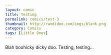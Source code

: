 ```yaml
---
layout: comic
title: Testing
permalink: comics/test-3
thumbnail: http://randideo.com/imgs/blank.png
category: Comics
tags: [Little Ones]
---
```


Blah boohicky dicky doo. Testing, testing...
